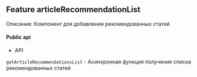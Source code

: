 ## Feature articleRecommendationList

Описание:
Компонент для добавления рекомендованных статей

#### Public api

- API

`getArticleRecommendationsList` - Асинхронная функция получения списка рекомендованных статей
